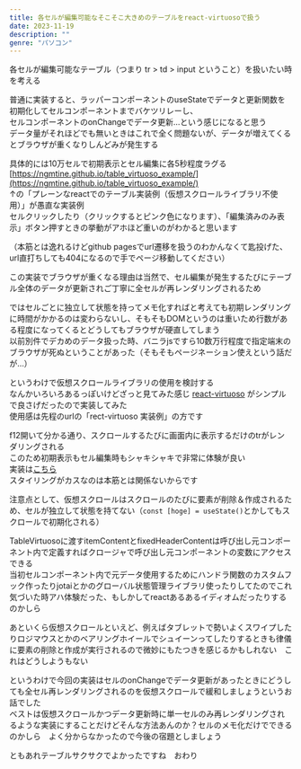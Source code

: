 ```yaml
---
title: 各セルが編集可能なそこそこ大きめのテーブルをreact-virtuosoで扱う
date: 2023-11-19
description: ""
genre: "パソコン"
---
```


各セルが編集可能なテーブル（つまり tr > td > input ということ）を扱いたい時を考える

普通に実装すると、ラッパーコンポーネントのuseStateでデータと更新関数を初期化してセルコンポーネントまでバケツリレーし、  
セルコンポーネントのonChangeでデータ更新…という感じになると思う  
データ量がそれほどでも無いときはこれで全く問題ないが、データが増えてくるとブラウザが重くなりしんどみが発生する

具体的には10万セルで初期表示とセル編集に各5秒程度ラグる  
[https://ngmtine.github.io/table_virtuoso_example/](https://ngmtine.github.io/table_virtuoso_example/)  
↑の「プレーンなreactでのテーブル実装例（仮想スクロールライブラリ不使用）」が愚直な実装例  
セルクリックしたり（クリックするとピンク色になります）、「編集済みのみ表示」ボタン押すときの挙動がアホほど重いのがわかると思います

（本筋とは逸れるけどgithub pagesでurl遷移を扱うのわかんなくて匙投げた、  
url直打ちしても404になるので手でページ移動してください）

この実装でブラウザが重くなる理由は当然で、セル編集が発生するたびにテーブル全体のデータが更新されご丁寧に全セルが再レンダリングされるため

ではセルごとに独立して状態を持ってメモ化すればと考えても初期レンダリングに時間がかかるのは変わらないし、そもそもDOMというのは重いため行数がある程度になってくるとどうしてもブラウザが硬直してしまう  
以前別件でデカめのデータ扱った時、バニラjsですら10数万行程度で指定端末のブラウザが死ぬということがあった（そもそもページネーション使えという話だが…）

というわけで仮想スクロールライブラリの使用を検討する  
なんかいろいろあるっぽいけどざっと見てみた感じ [react-virtuoso](https://github.com/petyosi/react-virtuoso) がシンプルで良さげだったので実装してみた  
使用感は先程のurlの「rect-virtuoso 実装例」の方です

f12開いて分かる通り、スクロールするたびに画面内に表示するだけのtrがレンダリングされる  
このため初期表示もセル編集時もシャキシャキで非常に体験が良い  
実装は[こちら](https://github.com/ngmtine/table_virtuoso_example)  
スタイリングがカスなのは本筋とは関係ないからです

注意点として、仮想スクロールはスクロールのたびに要素が削除＆作成されるため、セルが独立して状態を持てない（`const [hoge] = useState()`とかしてもスクロールで初期化される）

TableVirtuosoに渡すitemContentとfixedHeaderContentは呼び出し元コンポーネント内で定義すればクロージャで呼び出し元コンポーネントの変数にアクセスできる  
当初セルコンポーネント内で元データ使用するためにハンドラ関数のカスタムフック作ったりjotaiとかのグローバル状態管理ライブラリ使ったりしてたのでこれ気づいた時アハ体験だった、もしかしてreactあるあるイディオムだったりするのかしら

あといくら仮想スクロールといえど、例えばタブレットで勢いよくスワイプしたりロジマウスとかのベアリングホイールでシュイーンってしたりするときも律儀に要素の削除と作成が実行されるので微妙にもたつきを感じるかもしれない　これはどうしようもない

というわけで今回の実装はセルのonChangeでデータ更新があったときにどうしても全セル再レンダリングされるのを仮想スクロールで緩和しましょうというお話でした  
ベストは仮想スクロールかつデータ更新時に単一セルのみ再レンダリングされるような実装にすることだけどそんな方法あんのか？セルのメモ化だけでできるのかしら　よく分からなかったので今後の宿題としましょう

ともあれテーブルサクサクでよかったですね　おわり
